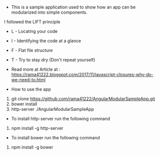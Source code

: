 * This is a sample application used to show how an app can be modularized into simple components.

I followed the LIFT principle

* L - Locating your code
* I - Identifying the code at a glance
* F - Flat file structure
* T - Try to stay dry (Don't repeat yourself)

* Read more at Article at : https://rama41222.blogspot.com/2017/11/javascript-closures-why-do-we-need-to.html

* How to use the app

1. git clone https://github.com/rama41222/AngularModularSampleApp.git
2. bower install
3. http-server ./AngularModularSampleApp

* To install http-server run the following command
1. npm install -g http-server

* To install bower run the following command
1. npm install -g bower
